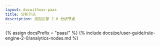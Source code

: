 ```yaml
---
layout: docwithnav-paas
title: 分析节点
description: 规则引擎 2.0 分析节点
---
```


{% assign docsPrefix = "paas/" %}
{% include docs/pe/user-guide/rule-engine-2-0/analytics-nodes.md %}